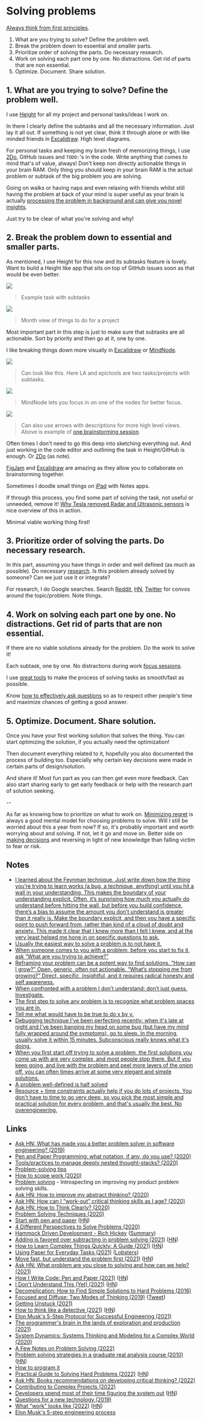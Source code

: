 # Solving problems

[Always think from first principles](https://twitter.com/jeff_weinstein/status/1454518683653459968).

1. What are you trying to solve? Define the problem well.
2. Break the problem down to essential and smaller parts.
3. Prioritize order of solving the parts. Do necessary research.
4. Work on solving each part one by one. No distractions. Get rid of parts that are non essential.
5. Optimize. Document. Share solution.

## 1. What are you trying to solve? Define the problem well.

I use [Height](https://height.app) for all my project and personal tasks/ideas I work on.

In there I clearly define the subtasks and all the necessary information. Just lay it all out. If something is not yet clear, think it through alone or with like minded friends in [Excalidraw](https://excalidraw.com/). High level diagrams.

For personal tasks and keeping my brain fresh of memorizing things, I use [2Do](../macOS/apps/2do.md), GitHub issues and `TODO:`'s in the code. Write anything that comes to mind that's of value, always! Don't keep non directly actionable things in your brain RAM. Only thing you should keep in your brain RAM is the actual problem or subtask of the big problem you are solving.

Going on walks or having naps and even relaxing with friends whilst still having the problem at back of your mind is super useful as your brain is actually [processing the problem in background and can give you novel insights](https://www.youtube.com/watch?v=f84n5oFoZBc).

Just try to be clear of what you're solving and why!

## 2. Break the problem down to essential and smaller parts.

As mentioned, I use Height for this now and its subtasks feature is lovely. Want to build a Height like app that sits on top of GitHub issues soon as that would be even better.

![](https://i.imgur.com/wxCZaKV.png)

> Example task with subtasks

![](https://i.imgur.com/JYyXXqA.png)

> Month view of things to do for a project

Most important part in this step is just to make sure that subtasks are all actionable. Sort by priority and then go at it, one by one.

I like breaking things down more visually in [Excalidraw](https://excalidraw.com/) or [MindNode](../macOS/apps/mindnode.md).

![](https://i.imgur.com/0HFwEZy.png)

> Can look like this. Here LA and epictools are two tasks/projects with subtasks.

![](https://i.imgur.com/uzauKKU.png)

> MindNode lets you focus in on one of the nodes for better focus.

![](https://i.imgur.com/L5ueCNB.png)

> Can also use arrows with descriptions for more high level views. Above is example of [one brainstorming session](https://youtu.be/sB0DWq3PTDk).

Often times I don't need to go this deep into sketching everything out. And just working in the code editor and outlining the task in Height/GitHub is enough. Or [2Do](../macOS/apps/2do.md) (as note).

[FigJam](https://www.figma.com/figjam/) and [Excalidraw](https://excalidraw.com/) are amazing as they allow you to collaborate on brainstorming together.

Sometimes I doodle small things on [iPad](../operating-systems/ios/ipad.md) with Notes apps.

If through this process, you find some part of solving the task, not useful or unneeded, remove it! [Why Tesla removed Radar and Ultrasonic sensors](https://www.youtube.com/watch?v=_W1JBAfV4Io) is nice overview of this in action.

Minimal viable working thing first!

## 3. Prioritize order of solving the parts. Do necessary research.

In this part, assuming you have things in order and well defined (as much as possible). Do necessary [research](research.md). Is this problem already solved by someone? Can we just use it or integrate?

For research, I do Google searches. Search [Reddit](../tools/reddit.md), [HN](https://hn.algolia.com/), [Twitter](../tools/twitter.md) for convos around the topic/problem. Note things.

## 4. Work on solving each part one by one. No distractions. Get rid of parts that are non essential.

If there are no viable solutions already for the problem. Do the work to solve it!

Each subtask, one by one. No distractions during work [focus sessions](../focusing/focusing.md).

I use [great tools](../sharing/my-workflow.md) to make the process of solving tasks as smooth/fast as possible.

Know [how to effectively ask questions](asking-questions.md) so as to respect other people's time and maximize chances of getting a good answer.

## 5. Optimize. Document. Share solution.

Once you have your first working solution that solves the thing. You can start optimizing the solution, if you actually need the optimization!

Then document everything related to it, hopefully you also documented the process of building too. Especially why certain key decisions were made in certain parts of design/solution.

And share it! Most fun part as you can then get even more feedback. Can also start sharing early to get early feedback or help with the research part of solution seeking.

--

As far as knowing how to prioritize on what to work on. [Minimizing regret](https://www.youtube.com/watch?v=jwG_qR6XmDQ) is always a good mental model for choosing problems to solve. Will I still be worried about this a year from now? If so, it's probably important and worth worrying about and solving. If not, let it go and move on. Better side on [making decisions](../psychology/decision-making.md) and reversing in light of new knowledge than falling victim to fear or risk.

## Notes

- [I learned about the Feynman technique. Just write down how the thing you’re trying to learn works (a bug, a technique, anything) until you hit a wall in your understanding. This makes the boundary of your understanding explicit. Often, it’s surprising how much you actually do understand before hitting the wall, but before you build confidence, there’s a bias to assume the amount you don’t understand is greater than it really is. Make the boundary explicit, and then you have a specific point to push forward from, rather than kind of a cloud of doubt and anxiety. This made it clear that I knew more than I felt I knew, and at the very least helped me hone in on specific questions to ask.](https://lobste.rs/s/x1kzuw/what_tools_made_you_better_programmer)
- [Usually the easiest way to solve a problem is to not have it.](https://twitter.com/grhmc/status/1376148802428665861)
- [When someone comes to you with a problem, before you start to fix it, ask “What are you trying to achieve?”](https://twitter.com/kyleshevlin/status/1387050277199486984)
- [Reframing your problem can be a potent way to find solutions. “How can I grow?” Open, generic, often not actionable. “What’s stopping me from growing?” Direct, specific, insightful, and it requires radical honesty and self awareness.](https://twitter.com/linuz90/status/1434488113015963650)
- [When confronted with a problem I don’t understand: don’t just guess. Investigate.](https://twitter.com/optshiftk/status/1449031889096830977)
- [The first step to solve any problem is to recognize what problem spaces you are in.](https://twitter.com/rakyll/status/1455986549288439812)
- [Tell me what would have to be true to do x by y.](https://twitter.com/Austen/status/1510003537152937985)
- [Debugging technique I've been perfecting recently: when it's late at night and I've been banging my head on some bug (but have my mind fully wrapped around the symptoms), go to sleep. In the morning, usually solve it within 15 minutes. Subconscious really knows what it's doing.](https://twitter.com/gdb/status/1516526650216751106)
- [When you first start off trying to solve a problem, the first solutions you come up with are very complex, and most people stop there. But if you keep going, and live with the problem and peel more layers of the onion off, you can often times arrive at some very elegant and simple solutions.](https://twitter.com/Rahul_J_Mathur/status/1578018059834429441)
- [A problem well-defined is half solved](https://twitter.com/mds/status/1586766110170521602)
- [Resource + time constraints actually help if you do lots of projects. You don't have to time to go very deep, so you pick the most simple and practical solution for every problem, and that's usually the best. No overengineering.](https://twitter.com/levelsio/status/1587803701217050629)

## Links

- [Ask HN: What has made you a better problem solver in software engineering? (2019)](https://news.ycombinator.com/item?id=21659537)
- [Pen and Paper Programming: what notation, if any, do you use? (2020)](https://lobste.rs/s/qe1ac6/pen_paper_programming_what_notation_if)
- [Tools/practices to manage deeply nested thought-stacks? (2020)](https://lobste.rs/s/ka2diu/tools_practices_manage_deeply_nested)
- [Problem-solving tips](https://twitter.com/3blue1brown/status/1264221747391328256)
- [How to scope work (2020)](https://highgrowthengineering.substack.com/p/how-to-scope-work-)
- [Problem solving](https://www.alexkehayias.com/essays/problem-solving/) - Introspecting on improving my product problem solving skills.
- [Ask HN: How to improve my abstract thinking? (2020)](https://news.ycombinator.com/item?id=23675370)
- [Ask HN: How can I “work-out” critical thinking skills as I age? (2020)](https://news.ycombinator.com/item?id=24025759)
- [Ask HN: How to Think Clearly? (2020)](https://news.ycombinator.com/item?id=24892599)
- [Problem Solving Techniques (2020)](https://denvaar.github.io/articles/problem_solving_example.html)
- [Start with pen and paper](https://sethetter.com/posts/start-with-pen-and-paper/) ([HN](https://news.ycombinator.com/item?id=25031483))
- [4 Different Perspectives to Solve Problems (2020)](https://neilkakkar.com/different-perspectives-to-solve-problems.html)
- [Hammock Driven Development - Rich Hickey](https://www.youtube.com/watch?v=f84n5oFoZBc) ([Summary](https://twitter.com/philipcdavis/status/1379554692137558019))
- [Adding is favored over subtracting in problem solving (2021)](https://www.nature.com/articles/d41586-021-00592-0) ([HN](https://news.ycombinator.com/item?id=26727878))
- [How to Learn Complex Things Quickly: A Guide (2021)](https://product.hubspot.com/blog/how-to-learn-complex-things-quickly) ([HN](https://news.ycombinator.com/item?id=26738708))
- [Using Paper for Everyday Tasks (2021)](https://christine.website/blog/gtd-on-paper-2021-06-13) ([Lobsters](https://lobste.rs/s/uwuvx3/using_paper_for_everyday_tasks))
- [Move fast, but understand the problem first (2021)](https://jacobobryant.com/blog/understand/) ([HN](https://news.ycombinator.com/item?id=27691586))
- [Ask HN: What problem are you close to solving and how can we help? (2021)](https://news.ycombinator.com/item?id=28344952)
- [How I Write Code: Pen and Paper (2021)](https://noteflakes.com/articles/2021-09-02-how-i-write-code-pen-paper) ([HN](https://news.ycombinator.com/item?id=28390430))
- [I Don't Understand This (Yet) (2021)](https://www.iamjonas.me/2021/08/i-dont-understand-this-yet.html) ([HN](https://news.ycombinator.com/item?id=28745598))
- [Decomplication: How to Find Simple Solutions to Hard Problems (2016)](https://www.nateliason.com/blog/decomplication)
- [Focused and Diffuse: Two Modes of Thinking (2019)](https://fs.blog/2019/10/focused-diffuse-thinking/) ([Tweet](https://twitter.com/housecor/status/1449731674800013319))
- [Getting Unstuck (2021)](https://www.kevinlondon.com/2021/10/14/asking-for-help.html)
- [How to think like a detective (2021)](https://psyche.co/guides/how-to-solve-problems-by-thinking-like-a-detective) ([HN](https://news.ycombinator.com/item?id=28902211))
- [Elon Musk's 5-Step Protocol for Successful Engineering (2021)](https://insideevs.com/news/526954/elon-musk-5-steps-success/)
- [The programmer's brain in the lands of exploration and production (2021)](http://veekaybee.github.io/2021/11/07/typed-pipe/)
- [System Dynamics: Systems Thinking and Modeling for a Complex World (2020)](https://www.youtube.com/watch?v=o-Yp8A7BPE8)
- [A Few Notes on Problem Solving (2022)](https://jeremymikkola.com/posts/2022_01_01_a_few_notes_on_problem_solving.html)
- [Problem solving strategies in a graduate real analysis course (2010)](https://terrytao.wordpress.com/2010/10/21/245a-problem-solving-strategies/) ([HN](https://news.ycombinator.com/item?id=29899156))
- [How to program it](https://www.cs.kent.ac.uk/people/staff/sjt/Haskell_craft/HowToProgIt.html)
- [Practical Guide to Solving Hard Problems (2022)](https://praeclarum.org/2022/02/19/hard-problems.html) ([HN](https://news.ycombinator.com/item?id=30489354))
- [Ask HN: Books recommendations on developing critical thinking? (2022)](https://news.ycombinator.com/item?id=30542411)
- [Contributing to Complex Projects (2022)](https://mitchellh.com/writing/contributing-to-complex-projects)
- [Developers spend most of their time figuring the system out](https://lepiter.io/feenk/developers-spend-most-of-their-time-figuri-9q25taswlbzjc5rsufndeu0py/) ([HN](https://news.ycombinator.com/item?id=30858311))
- [Questions for a new technology (2019)](https://kellanem.com/notes/new-tech)
- [What “work” looks like (2022)](https://blog.jim-nielsen.com/2022/what-work-looks-like/) ([HN](https://news.ycombinator.com/item?id=33326080))
- [Elon Musk's 5-step engineering process](https://twitter.com/jeff_weinstein/status/1454518683653459968)
